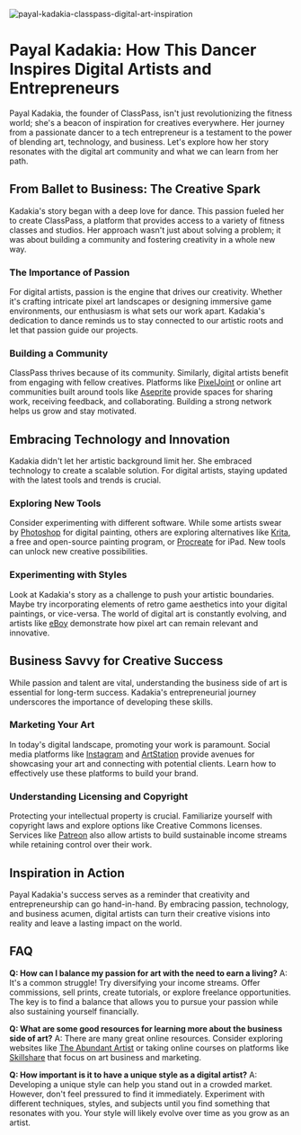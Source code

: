 ![payal-kadakia-classpass-digital-art-inspiration](https://images.pexels.com/photos/7948012/pexels-photo-7948012.jpeg?auto=compress&cs=tinysrgb&fit=crop&h=627&w=1200)

# Payal Kadakia: How This Dancer Inspires Digital Artists and Entrepreneurs

Payal Kadakia, the founder of ClassPass, isn't just revolutionizing the fitness world; she's a beacon of inspiration for creatives everywhere. Her journey from a passionate dancer to a tech entrepreneur is a testament to the power of blending art, technology, and business. Let's explore how her story resonates with the digital art community and what we can learn from her path.

## From Ballet to Business: The Creative Spark

Kadakia's story began with a deep love for dance. This passion fueled her to create ClassPass, a platform that provides access to a variety of fitness classes and studios. Her approach wasn't just about solving a problem; it was about building a community and fostering creativity in a whole new way.

### The Importance of Passion

For digital artists, passion is the engine that drives our creativity. Whether it's crafting intricate pixel art landscapes or designing immersive game environments, our enthusiasm is what sets our work apart. Kadakia's dedication to dance reminds us to stay connected to our artistic roots and let that passion guide our projects.

### Building a Community

ClassPass thrives because of its community. Similarly, digital artists benefit from engaging with fellow creatives. Platforms like [PixelJoint](https://pixeljoint.com/) or online art communities built around tools like [Aseprite](https://www.aseprite.org/) provide spaces for sharing work, receiving feedback, and collaborating. Building a strong network helps us grow and stay motivated.

## Embracing Technology and Innovation

Kadakia didn't let her artistic background limit her. She embraced technology to create a scalable solution. For digital artists, staying updated with the latest tools and trends is crucial.

### Exploring New Tools

Consider experimenting with different software. While some artists swear by [Photoshop](https://www.adobe.com/products/photoshop.html) for digital painting, others are exploring alternatives like [Krita](https://krita.org/en/), a free and open-source painting program, or [Procreate](https://procreate.com/) for iPad. New tools can unlock new creative possibilities.

### Experimenting with Styles

Look at Kadakia's story as a challenge to push your artistic boundaries. Maybe try incorporating elements of retro game aesthetics into your digital paintings, or vice-versa. The world of digital art is constantly evolving, and artists like [eBoy](https://www.eboy.com/) demonstrate how pixel art can remain relevant and innovative.

## Business Savvy for Creative Success

While passion and talent are vital, understanding the business side of art is essential for long-term success. Kadakia's entrepreneurial journey underscores the importance of developing these skills.

### Marketing Your Art

In today's digital landscape, promoting your work is paramount. Social media platforms like [Instagram](https://www.instagram.com/) and [ArtStation](https://www.artstation.com/) provide avenues for showcasing your art and connecting with potential clients. Learn how to effectively use these platforms to build your brand.

### Understanding Licensing and Copyright

Protecting your intellectual property is crucial. Familiarize yourself with copyright laws and explore options like Creative Commons licenses. Services like [Patreon](https://www.patreon.com/) also allow artists to build sustainable income streams while retaining control over their work.

## Inspiration in Action

Payal Kadakia's success serves as a reminder that creativity and entrepreneurship can go hand-in-hand. By embracing passion, technology, and business acumen, digital artists can turn their creative visions into reality and leave a lasting impact on the world.

## FAQ

**Q: How can I balance my passion for art with the need to earn a living?**
A: It's a common struggle! Try diversifying your income streams. Offer commissions, sell prints, create tutorials, or explore freelance opportunities. The key is to find a balance that allows you to pursue your passion while also sustaining yourself financially.

**Q: What are some good resources for learning more about the business side of art?**
A: There are many great online resources. Consider exploring websites like [The Abundant Artist](https://theabundantartist.com/) or taking online courses on platforms like [Skillshare](https://www.skillshare.com/) that focus on art business and marketing.

**Q: How important is it to have a unique style as a digital artist?**
A: Developing a unique style can help you stand out in a crowded market. However, don't feel pressured to find it immediately. Experiment with different techniques, styles, and subjects until you find something that resonates with you. Your style will likely evolve over time as you grow as an artist.